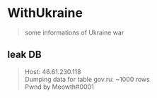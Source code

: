 # WithUkraine
> some informations of Ukraine war

## leak DB
> Host: 46.61.230.118 <br>
> Dumping data for table gov.ru: ~1000 rows <br>
> Pwnd by Meowth#0001 <br>
